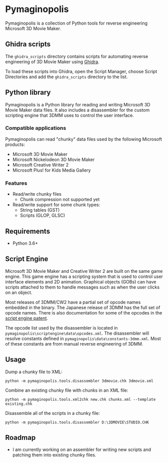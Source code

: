# Pymaginopolis

Pymaginopolis is a collection of Python tools for reverse engineering Microsoft 3D Movie Maker.

## Ghidra scripts

The `ghidra_scripts` directory contains scripts for automating reverse engineering of 3D Movie Maker using [Ghidra](https://ghidra-sre.org/).

To load these scripts into Ghidra, open the Script Manager, choose Script Directories and add the `ghidra_scripts` directory to the list.

## Python library

Pymaginopolis is a Python library for reading and writing Microsoft 3D Movie Maker data files. It also includes a disassembler for the custom scripting engine that 3DMM uses to control the user interface. 

### Compatible applications

Pymaginopolis can read "chunky" data files used by the following Microsoft products:

* Microsoft 3D Movie Maker
* Microsoft Nickelodeon 3D Movie Maker
* Microsoft Creative Writer 2
* Microsoft Plus! for Kids Media Gallery

### Features

* Read/write chunky files
  * Chunk compression not supported yet
* Read/write support for some chunk types:
  * String tables (GST)
  * Scripts (GLOP, GLSC)

## Requirements

* Python 3.6+

## Script Engine

Microsoft 3D Movie Maker and Creative Writer 2 are built on the same game engine. This game engine has a scripting system that is used to control user interface elements and 2D animation. Graphical objects (GOBs) can have scripts attached to them to handle messages such as when the user clicks on an object.

Most releases of 3DMM/CW2 have a partial set of opcode names embedded in the binary. The Japanese release of 3DMM has the full set of opcode names. There is also documentation for some of the opcodes in the [script engine patent](https://patents.google.com/patent/US5867175).

The opcode list used by the disassembler is located in `pymaginopolis\scriptengine\data\opcodes.xml`. The disassembler will resolve constants defined in `pymaginopolis\data\constants-3dmm.xml`. Most of these constants are from manual reverse engineering of 3DMM.

## Usage

Dump a chunky file to XML:
```
python -m pymaginopolis.tools.disassembler 3dmovie.chk 3dmovie.xml
```

Combine an existing chunky file with chunks in an XML file:
```
python -m pymaginopolis.tools.xml2chk new.chk chunks.xml --template existing.chk
```

Disassemble all of the scripts in a chunky file:

```
python -m pymaginopolis.tools.disassembler D:\3DMOVIE\STUDIO.CHK
```

## Roadmap

* I am currently working on an assembler for writing new scripts and patching them into existing chunky files.
